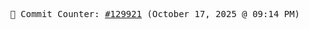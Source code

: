 <p align="center">
    <samp>
        📮 Commit Counter: <a href="https://github.com/Javascript-void0/Javascript-void0/commits/main">#129921</a> (October 17, 2025 @ 09:14 PM)
    </samp>
</p>